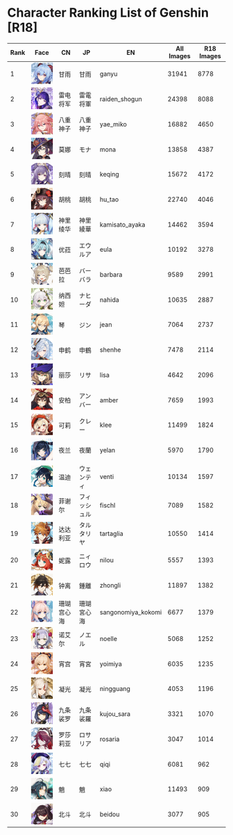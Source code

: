 # Character Ranking List of Genshin [R18]

|   Rank | Face                                                        | CN    | JP     | EN                 |   All Images |   R18 Images |
|--------|-------------------------------------------------------------|-------|--------|--------------------|--------------|--------------|
|      1 | ![ganyu](./images/logo_ganyu.png)                           | 甘雨    | 甘雨     | ganyu              |        31941 |         8778 |
|      2 | ![raiden_shogun](./images/logo_raiden_shogun.png)           | 雷电将军  | 雷電将軍   | raiden_shogun      |        24398 |         8088 |
|      3 | ![yae_miko](./images/logo_yae_miko.png)                     | 八重神子  | 八重神子   | yae_miko           |        16882 |         4650 |
|      4 | ![mona](./images/logo_mona.png)                             | 莫娜    | モナ     | mona               |        13858 |         4387 |
|      5 | ![keqing](./images/logo_keqing.png)                         | 刻晴    | 刻晴     | keqing             |        15672 |         4172 |
|      6 | ![hu_tao](./images/logo_hu_tao.png)                         | 胡桃    | 胡桃     | hu_tao             |        22740 |         4046 |
|      7 | ![kamisato_ayaka](./images/logo_kamisato_ayaka.png)         | 神里绫华  | 神里綾華   | kamisato_ayaka     |        14462 |         3594 |
|      8 | ![eula](./images/logo_eula.png)                             | 优菈    | エウルア   | eula               |        10192 |         3278 |
|      9 | ![barbara](./images/logo_barbara.png)                       | 芭芭拉   | バーバラ   | barbara            |         9589 |         2991 |
|     10 | ![nahida](./images/logo_nahida.png)                         | 纳西妲   | ナヒーダ   | nahida             |        10635 |         2887 |
|     11 | ![jean](./images/logo_jean.png)                             | 琴     | ジン     | jean               |         7064 |         2737 |
|     12 | ![shenhe](./images/logo_shenhe.png)                         | 申鹤    | 申鶴     | shenhe             |         7478 |         2114 |
|     13 | ![lisa](./images/logo_lisa.png)                             | 丽莎    | リサ     | lisa               |         4642 |         2096 |
|     14 | ![amber](./images/logo_amber.png)                           | 安柏    | アンバー   | amber              |         7659 |         1993 |
|     15 | ![klee](./images/logo_klee.png)                             | 可莉    | クレー    | klee               |        11499 |         1824 |
|     16 | ![yelan](./images/logo_yelan.png)                           | 夜兰    | 夜蘭     | yelan              |         5970 |         1790 |
|     17 | ![venti](./images/logo_venti.png)                           | 温迪    | ウェンティ  | venti              |        10134 |         1597 |
|     18 | ![fischl](./images/logo_fischl.png)                         | 菲谢尔   | フィッシュル | fischl             |         7089 |         1582 |
|     19 | ![tartaglia](./images/logo_tartaglia.png)                   | 达达利亚  | タルタリヤ  | tartaglia          |        10550 |         1414 |
|     20 | ![nilou](./images/logo_nilou.png)                           | 妮露    | ニィロウ   | nilou              |         5557 |         1393 |
|     21 | ![zhongli](./images/logo_zhongli.png)                       | 钟离    | 鍾離     | zhongli            |        11897 |         1382 |
|     22 | ![sangonomiya_kokomi](./images/logo_sangonomiya_kokomi.png) | 珊瑚宫心海 | 珊瑚宮心海  | sangonomiya_kokomi |         6677 |         1379 |
|     23 | ![noelle](./images/logo_noelle.png)                         | 诺艾尔   | ノエル    | noelle             |         5068 |         1252 |
|     24 | ![yoimiya](./images/logo_yoimiya.png)                       | 宵宫    | 宵宮     | yoimiya            |         6035 |         1235 |
|     25 | ![ningguang](./images/logo_ningguang.png)                   | 凝光    | 凝光     | ningguang          |         4053 |         1196 |
|     26 | ![kujou_sara](./images/logo_kujou_sara.png)                 | 九条裟罗  | 九条裟羅   | kujou_sara         |         3321 |         1070 |
|     27 | ![rosaria](./images/logo_rosaria.png)                       | 罗莎莉亚  | ロサリア   | rosaria            |         3047 |         1014 |
|     28 | ![qiqi](./images/logo_qiqi.png)                             | 七七    | 七七     | qiqi               |         6081 |          962 |
|     29 | ![xiao](./images/logo_xiao.png)                             | 魈     | 魈      | xiao               |        11493 |          909 |
|     30 | ![beidou](./images/logo_beidou.png)                         | 北斗    | 北斗     | beidou             |         3077 |          905 |
